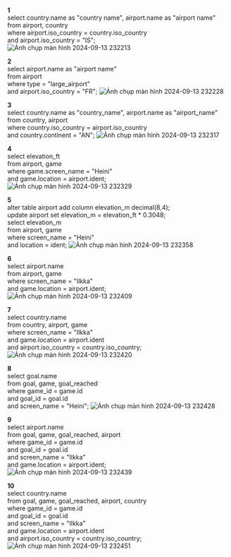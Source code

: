 **1**  
select country.name as "country name", airport.name as "airport name"  
from airport, country  
where airport.iso_country = country.iso_country  
and airport.iso_country = "IS";  
![Ảnh chụp màn hình 2024-09-13 232213](https://github.com/user-attachments/assets/dd2ea10c-07b5-4834-97fd-915f3ae12773)

**2**  
select airport.name as "airport name"  
from airport  
where type = "large_airport"  
and airport.iso_country = "FR";
![Ảnh chụp màn hình 2024-09-13 232228](https://github.com/user-attachments/assets/71d0a9d3-6d53-4960-bcf5-57398af03213)

**3**  
select country.name as "country_name", airport.name as "airport_name"  
from country, airport  
where country.iso_country = airport.iso_country  
and country.continent = "AN";
![Ảnh chụp màn hình 2024-09-13 232317](https://github.com/user-attachments/assets/7be9549a-44e3-4d9f-b875-81ba5749a916)

**4**  
select elevation_ft  
from airport, game  
where game.screen_name = "Heini"  
and game.location = airport.ident;
![Ảnh chụp màn hình 2024-09-13 232329](https://github.com/user-attachments/assets/a2010078-65dc-435b-bb26-f028b172c9f7)

**5**  
alter table airport add column elevation_m decimal(8,4);  
update airport set elevation_m = elevation_ft * 0.3048;  
select elevation_m  
from airport, game  
where screen_name = "Heini"  
and location = ident;
![Ảnh chụp màn hình 2024-09-13 232358](https://github.com/user-attachments/assets/da58487a-1c92-4e74-a00f-2a53885e307f)

**6**  
select airport.name  
from airport, game  
where screen_name = "Ilkka"  
and game.location = airport.ident;
![Ảnh chụp màn hình 2024-09-13 232409](https://github.com/user-attachments/assets/28292402-9d3b-42eb-8009-591617bbe02f)

**7**  
select country.name  
from country, airport, game  
where screen_name = "Ilkka"  
and game.location = airport.ident  
and airport.iso_country = country.iso_country;
![Ảnh chụp màn hình 2024-09-13 232420](https://github.com/user-attachments/assets/c2878400-cefc-4742-ae2f-4afb4e69d1c0)

**8**  
select goal.name  
from goal, game, goal_reached  
where game_id = game.id  
and goal_id = goal.id  
and screen_name = "Heini";
![Ảnh chụp màn hình 2024-09-13 232428](https://github.com/user-attachments/assets/f5e6f1e8-bfff-44e6-8668-a6ecdad0686f)

**9**  
select airport.name  
from goal, game, goal_reached, airport  
where game_id = game.id  
and goal_id = goal.id  
and screen_name = "Ilkka"  
and game.location = airport.ident;
![Ảnh chụp màn hình 2024-09-13 232439](https://github.com/user-attachments/assets/098a4dee-6edd-4c4e-bd35-3557d9ddf34d)

**10**  
select country.name  
from goal, game, goal_reached, airport, country  
where game_id = game.id  
and goal_id = goal.id  
and screen_name = "Ilkka"  
and game.location = airport.ident  
and airport.iso_country = country.iso_country;
![Ảnh chụp màn hình 2024-09-13 232451](https://github.com/user-attachments/assets/ed278cd8-38f4-4e7f-8ed5-bc6231be0674)


